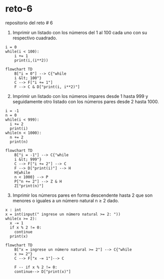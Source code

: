 # reto-6
repositorio del reto # 6
1. Imprimir un listado con los números del 1 al 100 cada uno con su respectivo cuadrado.
```pseudocode
i = 0
while(i < 100):
    i += 1
    print(i,(i**2))
```

```mermaid
flowchart TD
    B["i = 0"] --> C{"while
    i &lt; 100"}
    C --> F["i += 1"]
    F --> C & D["print(i, i**2)"]
```
2. Imprimir un listado con los números impares desde 1 hasta 999 y seguidamente otro listado con los números pares desde 2 hasta 1000.
```pseudocode
i = -1
n = 0
while(i < 999):
  i += 2
  print(i)
while(n < 1000):
  n += 2
  print(n)
```

```mermaid
flowchart TD
    B["i = -1"] --> C{"while
    i &lt; 999"}
    C --> F["i += 2"] --> C
    F --> D["print(i)"] --> H
    H{while
    n < 1000} --> P
    P["n += 2"] --> Z & H
    Z["print(n)"]
```

3. Imprimir los números pares en forma descendente hasta 2 que son menores o iguales a un número natural n ≥ 2 dado.
```pseudocode
x : int
x = int(input(" ingrese un número natural >= 2: "))
while(x >= 2):
  x -= 1
  if x % 2 != 0:
    continue
  print(x)
```

```mermaid
flowchart TD
    B["x = ingrese un número natural >= 2"] --> C{"while
    x >= 2"}
    C --> F["x -= 1"]--> C 
    
    F -- if x % 2 != 0:
    continue--> D["print(x)"]
```
 



 



